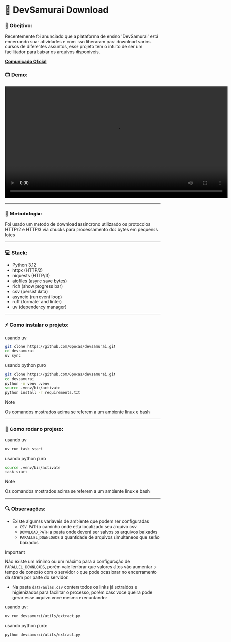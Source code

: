 # 🥷 DevSamurai Download 

### 📃 __Obejtivo:__
Recentemente foi anunciado que a plataforma de ensino 'DevSamurai' está encerrando suas atividades e com isso liberaram para download varios cursos de diferentes assuntos, esse projeto tem o intuito de ser um facilitador para baixar os arquivos disponiveis. 

[__Comunicado Oficial__](https://class.devsamurai.com.br/)

### 📺 __Demo:__
<h3 align="center">
 <video width="720" height="360" controls>
  <source src="https://github.com/gpocas/devsamurai/raw/main/assets/output.mp4" type="video/mp4">
</video> 
</h3>


---
### 📒 __Metodologia:__
Foi usado um método de download assincrono utilizando os protocolos HTTP/2 e HTTP/3 via chucks para processamento dos bytes em pequenos lotes

---
### 💻 __Stack:__
- Python 3.12
- httpx (HTTP/2)
- niquests (HTTP/3)
- aiofiles (async save bytes)
- rich (show progress bar)
- csv (persist data)
- asyncio (run event loop)
- ruff (formater and linter)
- uv (dependency manager)

---
### ⚡ __Como instalar o projeto:__

usando uv
```bash
git clone https://github.com/Gpocas/devsamurai.git
cd devsamurai
uv sync
```

usando python puro
```bash
git clone https://github.com/Gpocas/devsamurai.git
cd devsamurai
python -m venv .venv 
source .venv/bin/activate
python install -r requirements.txt
```

> [!NOTE]  
> Os comandos mostrados acima se referem a um ambiente linux e bash

---
### 🚀 __Como rodar o projeto:__

usando uv
```bash
uv run task start
```

usando python puro
```bash
source .venv/bin/activate
task start
```
> [!NOTE]  
> Os comandos mostrados acima se referem a um ambiente linux e bash

---
### 🔍 __Observações:__

- Existe algumas variaveis de ambiente que podem ser configuradas
    - `CSV_PATH` o caminho onde está localizado seu arquivo csv
    - `DOWNLOAD_PATH` a pasta onde deverá ser salvos os arquivos baixados
    - `PARALLEL_DOWNLOADS` a quantidade de arquivos simultaneos que serão baixados

> [!IMPORTANT]  
> Não existe um minimo ou um máximo para a configuração de `PARALLEL_DOWNLOADS`, porém vale lembrar que valores altos vão aumentar o tempo de conexão com o servidor o que pode ocasionar no encerramento da strem por parte do servidor. 

- Na pasta `data/aulas.csv` contem todos os links já extraidos e higienizados para facilitar o processo, porém caso voce queira pode gerar esse arquivo voce mesmo execuntando:

usando uv:
```bash
uv run devsamurai/utils/extract.py
```

usando python puro:
```bash
python devsamurai/utils/extract.py
```


 
